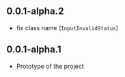 ## 0.0.1-alpha.2

* fix class name (`InputInvalidStatus`)

## 0.0.1-alpha.1

* Prototype of the project
